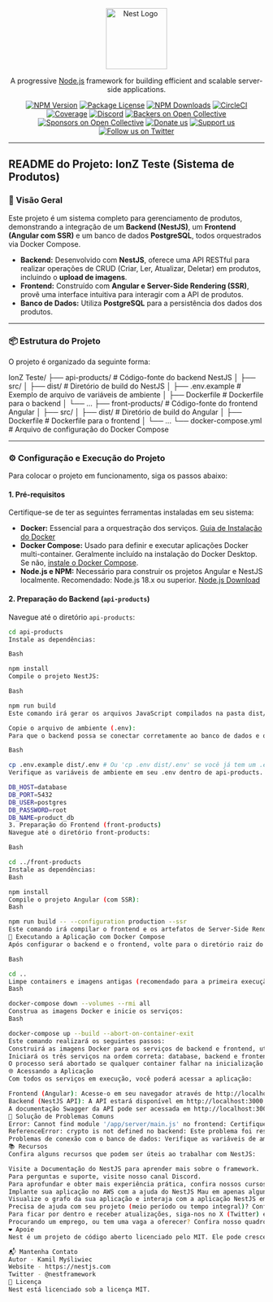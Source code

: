 <p align="center">
  <a href="http://nestjs.com/" target="blank"><img src="https://nestjs.com/img/logo-small.svg" width="120" alt="Nest Logo" /></a>
</p>

[circleci-image]: https://img.shields.io/circleci/build/github/nestjs/nest/master?token=abc123def456
[circleci-url]: https://circleci.com/gh/nestjs/nest

  <p align="center">A progressive <a href="http://nodejs.org" target="_blank">Node.js</a> framework for building efficient and scalable server-side applications.</p>
    <p align="center">
<a href="https://www.npmjs.com/~nestjscore" target="_blank"><img src="https://img.shields.io/npm/v/@nestjs/core.svg" alt="NPM Version" /></a>
<a href="https://www.npmjs.com/~nestjscore" target="_blank"><img src="https://img.shields.io/npm/l/@nestjs/core.svg" alt="Package License" /></a>
<a href="https://www.npmjs.com/~nestjscore" target="_blank"><img src="https://img.shields.io/npm/dm/@nestjs/common.svg" alt="NPM Downloads" /></a>
<a href="https://circleci.com/gh/nestjs/nest" target="_blank"><img src="https://img.shields.io/circleci/build/github/nestjs/nest/master" alt="CircleCI" /></a>
<a href="https://coveralls.io/github/nestjs/nest?branch=master" target="_blank"><img src="https://coveralls.io/repos/github/nestjs/nest/badge.svg?branch=master#9" alt="Coverage" /></a>
<a href="https://discord.gg/G7Qnnhy" target="_blank"><img src="https://img.shields.io/badge/discord-online-brightgreen.svg" alt="Discord"/></a>
<a href="https://opencollective.com/nest#backer" target="_blank"><img src="https://opencollecting.com/nest/backers/badge.svg" alt="Backers on Open Collective" /></a>
<a href="https://opencollective.com/nest#sponsor" target="_blank"><img src="https://opencollective.com/nest/sponsors/badge.svg" alt="Sponsors on Open Collective" /></a>
  <a href="https://paypal.me/kamilmysliwiec" target="_blank"><img src="https://img.shields.io/badge/Donate-PayPal-ff3f59.svg" alt="Donate us"/></a>
    <a href="https://opencollective.com/nest#sponsor"  target="_blank"><img src="https://img.shields.io/badge/Support%20us-Open%20Collective-41B883.svg" alt="Support us"></a>
  <a href="https://twitter.com/nestframework" target="_blank"><img src="https://img.shields.io/twitter/follow/nestframework.svg?style=social&label=Follow" alt="Follow us on Twitter"></a>
</p>

---

## README do Projeto: IonZ Teste (Sistema de Produtos)

### 🚀 Visão Geral

Este projeto é um sistema completo para gerenciamento de produtos, demonstrando a integração de um **Backend (NestJS)**, um **Frontend (Angular com SSR)** e um banco de dados **PostgreSQL**, todos orquestrados via Docker Compose.

-   **Backend:** Desenvolvido com **NestJS**, oferece uma API RESTful para realizar operações de CRUD (Criar, Ler, Atualizar, Deletar) em produtos, incluindo o **upload de imagens**.
-   **Frontend:** Construído com **Angular e Server-Side Rendering (SSR)**, provê uma interface intuitiva para interagir com a API de produtos.
-   **Banco de Dados:** Utiliza **PostgreSQL** para a persistência dos dados dos produtos.

---

### 📦 Estrutura do Projeto

O projeto é organizado da seguinte forma:

IonZ Teste/
├── api-products/           # Código-fonte do backend NestJS
│   ├── src/
│   ├── dist/               # Diretório de build do NestJS
│   ├── .env.example        # Exemplo de arquivo de variáveis de ambiente
│   ├── Dockerfile          # Dockerfile para o backend
│   └── ...
├── front-products/         # Código-fonte do frontend Angular
│   ├── src/
│   ├── dist/               # Diretório de build do Angular
│   ├── Dockerfile          # Dockerfile para o frontend
│   └── ...
└── docker-compose.yml      # Arquivo de configuração do Docker Compose


---

### ⚙️ Configuração e Execução do Projeto

Para colocar o projeto em funcionamento, siga os passos abaixo:

#### 1. Pré-requisitos

Certifique-se de ter as seguintes ferramentas instaladas em seu sistema:

* **Docker:** Essencial para a orquestração dos serviços. [Guia de Instalação do Docker](https://docs.docker.com/get-docker/)
* **Docker Compose:** Usado para definir e executar aplicações Docker multi-container. Geralmente incluído na instalação do Docker Desktop. Se não, [instale o Docker Compose](https://docs.docker.com/compose/install/).
* **Node.js e NPM:** Necessário para construir os projetos Angular e NestJS localmente. Recomendado: Node.js 18.x ou superior. [Node.js Download](https://nodejs.org/en/download/)

#### 2. Preparação do Backend (`api-products`)

Navegue até o diretório `api-products`:

```bash
cd api-products
Instale as dependências:

Bash

npm install
Compile o projeto NestJS:

Bash

npm run build
Este comando irá gerar os arquivos JavaScript compilados na pasta dist/.

Copie o arquivo de ambiente (.env):
Para que o backend possa se conectar corretamente ao banco de dados e outras configurações, é necessário copiar seu arquivo de ambiente (.env) para dentro da pasta dist/.

Bash

cp .env.example dist/.env # Ou 'cp .env dist/.env' se você já tem um .env configurado
Verifique as variáveis de ambiente em seu .env dentro de api-products. Elas devem corresponder às configurações do docker-compose.yml para o serviço de banco de dados, por exemplo:

DB_HOST=database
DB_PORT=5432
DB_USER=postgres
DB_PASSWORD=root
DB_NAME=product_db
3. Preparação do Frontend (front-products)
Navegue até o diretório front-products:

Bash

cd ../front-products
Instale as dependências:
Bash

npm install
Compile o projeto Angular (com SSR):
Bash

npm run build -- --configuration production --ssr
Este comando irá compilar o frontend e os artefatos de Server-Side Rendering no diretório dist/.
🚀 Executando a Aplicação com Docker Compose
Após configurar o backend e o frontend, volte para o diretório raiz do projeto (onde o docker-compose.yml está localizado):

Bash

cd ..
Limpe containers e imagens antigas (recomendado para a primeira execução ou para resolver problemas):
Bash

docker-compose down --volumes --rmi all
Construa as imagens Docker e inicie os serviços:
Bash

docker-compose up --build --abort-on-container-exit
Este comando realizará os seguintes passos:
Construirá as imagens Docker para os serviços de backend e frontend, utilizando os Dockerfiles específicos.
Iniciará os três serviços na ordem correta: database, backend e frontend.
O processo será abortado se qualquer container falhar na inicialização.
🌐 Acessando a Aplicação
Com todos os serviços em execução, você poderá acessar a aplicação:

Frontend (Angular): Acesse-o em seu navegador através de http://localhost:4000.
Backend (NestJS API): A API estará disponível em http://localhost:3000.
A documentação Swagger da API pode ser acessada em http://localhost:3000/api (ou a rota que você configurou para o Swagger em seu backend).
🐛 Solução de Problemas Comuns
Error: Cannot find module '/app/server/main.js' no frontend: Certifique-se de que o comando command: ["node", "server/main.js"] no seu docker-compose.yml corresponde ao arquivo JavaScript de entrada do seu servidor Angular SSR após a compilação. Verifique seu angular.json para o outputPath e o main da configuração server. Se o nome do arquivo final for main.server.mjs, ajuste o command para ["node", "server/main.server.mjs"].
ReferenceError: crypto is not defined no backend: Este problema foi resolvido ao garantir que o Dockerfile do backend utilize uma imagem base como node:18-slim e que openssl seja instalado via apt-get. Executar a limpeza e reconstrução completa (docker-compose down --volumes --rmi all e docker-compose up --build) deve resolver isso.
Problemas de conexão com o banco de dados: Verifique as variáveis de ambiente DB_HOST, DB_PORT, DB_USER, DB_PASSWORD, DB_NAME tanto no docker-compose.yml quanto no arquivo .env localizado dentro da pasta dist do backend. O DB_HOST deve ser database (que é o nome do serviço do PostgreSQL no Docker Compose).
📚 Recursos
Confira alguns recursos que podem ser úteis ao trabalhar com NestJS:

Visite a Documentação do NestJS para aprender mais sobre o framework.
Para perguntas e suporte, visite nosso canal Discord.
Para aprofundar e obter mais experiência prática, confira nossos cursos oficiais em vídeo.
Implante sua aplicação no AWS com a ajuda do NestJS Mau em apenas alguns cliques.
Visualize o grafo da sua aplicação e interaja com a aplicação NestJS em tempo real usando o NestJS Devtools.
Precisa de ajuda com seu projeto (meio período ou tempo integral)? Confira nosso suporte empresarial oficial.
Para ficar por dentro e receber atualizações, siga-nos no X (Twitter) e LinkedIn.
Procurando um emprego, ou tem uma vaga a oferecer? Confira nosso quadro de empregos oficial.
❤️ Apoie
Nest é um projeto de código aberto licenciado pelo MIT. Ele pode crescer graças aos patrocinadores e ao apoio de incríveis contribuidores. Se você gostaria de se juntar a eles, por favor, leia mais aqui.

📬 Mantenha Contato
Autor - Kamil Myśliwiec
Website - https://nestjs.com
Twitter - @nestframework
📄 Licença
Nest está licenciado sob a licença MIT.
